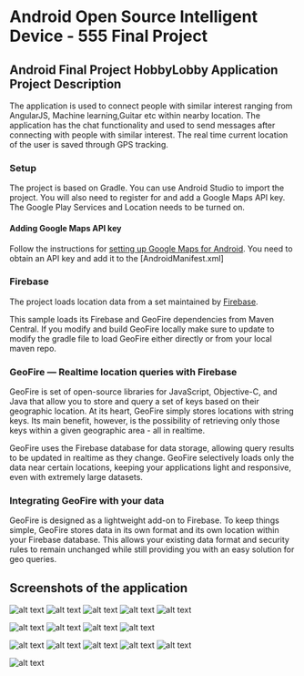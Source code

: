 # Android Open Source Intelligent Device - 555 Final Project


## Android Final Project HobbyLobby Application Project Description

The application is used to connect people with similar interest ranging from AngularJS, Machine learning,Guitar etc within nearby location.
The application has the chat functionality and used to send messages after connecting with people with similar interest.
The real time current location of the user is saved through GPS tracking.

### Setup

The project is based on Gradle. You can use Android Studio to import
the project. You will also need to register for and add a Google Maps API key.
The Google Play Services and Location needs to be turned on.

#### Adding Google Maps API key

Follow the instructions for [setting up Google Maps for
Android](https://developers.google.com/maps/documentation/android/start#get_an_android_certificate_and_the_google_maps_api_key).
You need to obtain an API key and add it to the [AndroidManifest.xml]


### Firebase

The project loads location data from a set maintained by [Firebase](https://firebase.com).

This sample loads its Firebase and GeoFire dependencies from Maven Central.
If you modify and build GeoFire locally make sure to update to modify the gradle file to load GeoFire
either directly or from your local maven repo.

### GeoFire — Realtime location queries with Firebase

GeoFire is set of open-source libraries for JavaScript, Objective-C, and Java that allow you to store and query a set of keys based on their geographic location. At its heart, GeoFire simply stores locations with string keys. Its main benefit, however, is the possibility of retrieving only those keys within a given geographic area - all in realtime.

GeoFire uses the Firebase database for data storage, allowing query results to be updated in realtime as they change. GeoFire selectively loads only the data near certain locations, keeping your applications light and responsive, even with extremely large datasets. 


### Integrating GeoFire with your data

GeoFire is designed as a lightweight add-on to Firebase. To keep things simple, GeoFire stores data in its own format and its own location within your Firebase database. This allows your existing data format and security rules to remain unchanged while still providing you with an easy solution for geo queries.


## Screenshots of the application


![alt text](Images/login.png "Login Screenshot" )
![alt text](Images/registrationsuccess.png "Register Screenshot" )
![alt text](Images/register.png.png "Setting Location Screenshot" )
![alt text](Images/registrationerror.png "Registration error" )
![alt text](Images/searchpeople.png "Serach People " )



![alt text](Images/peoplenotfound.png "People Not Found" )
![alt text](Images/peoplefound.png "People found with similar skill" )
![alt text](Images/requestsend.png "Request sent to communicate " )
![alt text](Images/nopeoplefoundmessage.png "Request sent to communicate " )




![alt text](Images/acceptrequest.png "People Not Found" )
![alt text](Images/afteraccept.png "People found with similar skill" )
![alt text](Images/williummessagetoalexa.png "Request sent to communicate " )
![alt text](Images/Alexareply.png "Request sent to communicate " )
![alt text](Images/chatmessage.png "Request sent to communicate " )


![alt text](Images/geofireLocation.png "Request sent to communicate " )





